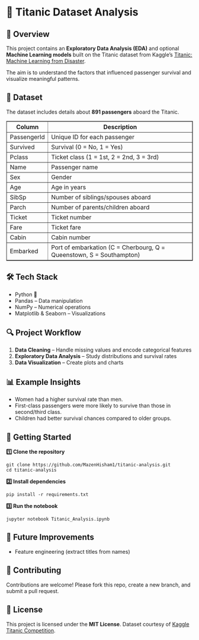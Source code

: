 <!DOCTYPE html>
<html>
<head>
</head>
<body>

  <h1>🚢 Titanic Dataset Analysis</h1>

  <h2>📌 Overview</h2>
  <p>
    This project contains an <b>Exploratory Data Analysis (EDA)</b> and optional <b>Machine Learning models</b> 
    built on the Titanic dataset from Kaggle’s 
    <a href="https://www.kaggle.com/c/titanic">Titanic: Machine Learning from Disaster</a>.
  </p>
  <p>The aim is to understand the factors that influenced passenger survival and visualize meaningful patterns.</p>

  <h2>📂 Dataset</h2>
  <p>The dataset includes details about <b>891 passengers</b> aboard the Titanic.</p>

  <table border="1" cellpadding="5" cellspacing="0">
    <tr><th>Column</th><th>Description</th></tr>
    <tr><td>PassengerId</td><td>Unique ID for each passenger</td></tr>
    <tr><td>Survived</td><td>Survival (0 = No, 1 = Yes)</td></tr>
    <tr><td>Pclass</td><td>Ticket class (1 = 1st, 2 = 2nd, 3 = 3rd)</td></tr>
    <tr><td>Name</td><td>Passenger name</td></tr>
    <tr><td>Sex</td><td>Gender</td></tr>
    <tr><td>Age</td><td>Age in years</td></tr>
    <tr><td>SibSp</td><td>Number of siblings/spouses aboard</td></tr>
    <tr><td>Parch</td><td>Number of parents/children aboard</td></tr>
    <tr><td>Ticket</td><td>Ticket number</td></tr>
    <tr><td>Fare</td><td>Ticket fare</td></tr>
    <tr><td>Cabin</td><td>Cabin number</td></tr>
    <tr><td>Embarked</td><td>Port of embarkation (C = Cherbourg, Q = Queenstown, S = Southampton)</td></tr>
  </table>

  <h2>🛠️ Tech Stack</h2>
  <ul>
    <li>Python 🐍</li>
    <li>Pandas – Data manipulation</li>
    <li>NumPy – Numerical operations</li>
    <li>Matplotlib & Seaborn – Visualizations</li>
  </ul>

  <h2>🔍 Project Workflow</h2>
  <ol>
    <li><b>Data Cleaning</b> – Handle missing values and encode categorical features</li>
    <li><b>Exploratory Data Analysis</b> – Study distributions and survival rates</li>
    <li><b>Data Visualization</b> – Create plots and charts</li>
  </ol>

  <h2>📊 Example Insights</h2>
  <ul>
    <li>Women had a higher survival rate than men.</li>
    <li>First-class passengers were more likely to survive than those in second/third class.</li>
    <li>Children had better survival chances compared to older groups.</li>
  </ul>

  <h2>🚀 Getting Started</h2>
  <p><b>1️⃣ Clone the repository</b></p>
  <pre><code>git clone https://github.com/MazenHisham1/titanic-analysis.git
cd titanic-analysis</code></pre>

  <p><b>2️⃣ Install dependencies</b></p>
  <pre><code>pip install -r requirements.txt</code></pre>

  <p><b>3️⃣ Run the notebook</b></p>
  <pre><code>jupyter notebook Titanic_Analysis.ipynb</code></pre>

  <h2>📌 Future Improvements</h2>
  <ul>
    <li>Feature engineering (extract titles from names)</li>
  </ul>

  <h2>🤝 Contributing</h2>
  <p>Contributions are welcome! Please fork this repo, create a new branch, and submit a pull request.</p>

  <h2>📜 License</h2>
  <p>This project is licensed under the <b>MIT License</b>. Dataset courtesy of 
    <a href="https://www.kaggle.com/c/titanic">Kaggle Titanic Competition</a>.
  </p>

</body>
</html>

